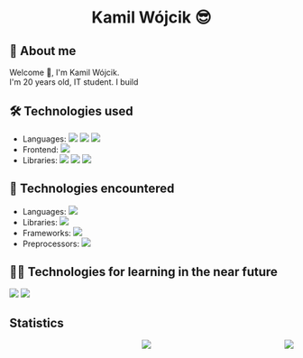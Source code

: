# <p align="center">Kamil Wójcik :sunglasses: </p>
## 🙍 About me
Welcome 👋, I'm Kamil Wójcik.
<br>
I'm 20 years old, IT student. I build

## 🛠 Technologies used
<ul>

  <li>
    Languages: 
    <img src="https://user-images.githubusercontent.com/56607344/198053954-7d0fe696-0a0f-41d7-922c-6371e1188e22.svg" />
    <img src="https://user-images.githubusercontent.com/56607344/198053944-a499af42-93b5-47ff-906e-c9acf0d24dc5.svg" />
    <img src="https://user-images.githubusercontent.com/56607344/198055897-867bf1c5-7e05-4b5d-9035-0b3553e8f110.svg"/>
  </li>
  <li>
    Frontend: 
    <img src="https://user-images.githubusercontent.com/56607344/198053389-0d8d7a9f-e6c9-4233-b272-b86b0399e32c.svg" />
  </li>
  <li>
    Libraries: 
    <img src="https://user-images.githubusercontent.com/56607344/198055434-55032412-bbe1-48d5-a4ef-955e60c4fa2e.svg"/>
    <img src="https://user-images.githubusercontent.com/56607344/198055449-f89541ed-9832-4e0e-90c3-131478480824.svg" />
     <img src="https://user-images.githubusercontent.com/56607344/198054948-d1fc8556-beae-494f-bf25-9ba6961f3fc5.svg" />
  </li>

</ul>

## 🔧 Technologies encountered

<ul>
  <li>
    Languages: 
    <img src="https://user-images.githubusercontent.com/56607344/198053971-432dee49-b628-42db-9b46-379c40d256c0.svg" />
  </li>
  <li>
    Libraries:  
    <img src="https://user-images.githubusercontent.com/56607344/198055032-619da66b-8a5e-4bd2-bd68-fc5d31ac47b6.svg" />
  </li>
  <li>
    Frameworks:
    <img src="https://user-images.githubusercontent.com/56607344/198054739-7166c56c-a897-4c13-af51-94ceb744ae64.svg" />
  </li>
   <li>
    Preprocessors:
    <img src="https://user-images.githubusercontent.com/56607344/198057093-9d77de35-9f62-49ac-b4e6-c6d9dc60a1b0.svg" />
  </li>
</ul>

## :technologist: Technologies for learning in the near future 
<img src="https://user-images.githubusercontent.com/56607344/198056967-258991e4-0587-44c9-af03-9cd55d2cbdf8.svg" />
<img src="https://user-images.githubusercontent.com/56607344/198055364-41d18947-b7a4-4baa-b78b-e66d0586a974.svg" />

## Statistics

<div align="center"> 
<img src="https://github-readme-stats.vercel.app/api/top-langs/?username=Vekaltor&theme=react&hide_border=true&include_all_commits=false&count_private=false&layout=compact" />
<img align="right" src="https://github-readme-stats.vercel.app/api?username=Vekaltor&theme=react&hide_border=true&include_all_commits=false&count_private=false"/>
</div>


<!--![](https://github-readme-streak-stats.herokuapp.com/?user=Vekaltor&theme=react&hide_border=true)<br/> -->


<!--
**Vekaltor/Vekaltor** is a ✨ _special_ ✨ repository because its `README.md` (this file) appears on your GitHub profile.

Here are some ideas to get you started:

- 🔭 I’m currently working on ...
- 🌱 I’m currently learning ...
- 👯 I’m looking to collaborate on ...
- 🤔 I’m looking for help with ...
- 💬 Ask me about ...
- 📫 How to reach me: ...
- 😄 Pronouns: ...
- ⚡ Fun fact: ...
-->
